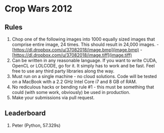 Crop Wars 2012
==============

Rules
-----
1. Chop one of the following images into 1000 equally sized images that comprise
   entire image, 24 times. This should result in 24,000 images.
       - [https://dl.dropbox.com/u/37082018/image.bmp](image.bmp)
       - [https://dl.dropbox.com/u/37082018/image.tiff](image.tiff)
2. Can be written in any reasonable language. If you want to write
   CUDA, OpenCL or LOLCODE, go for it. It simply has to work and be fast. Feel
   free to use any third party libraries along the way.
3. Must run on a single machine - no cloud solutions. Code will be
   tested on a MacBook with a 2.2 GHz Intel Core i7 and 8 GB of RAM.
4. No rediculous hacks or bending rule #1 - this must be something that could
   (with some work, obviously) be used in production.
5. Make your submissions via pull request.

Leaderboard
-----------
1. Peter (Python, 57.329s)